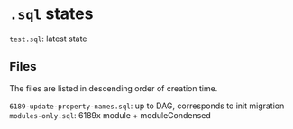 # `.sql` states

`test.sql`: latest state

## Files

The files are listed in descending order of creation time.

`6189-update-property-names.sql`: up to DAG, corresponds to init migration
`modules-only.sql`: 6189x module + moduleCondensed
